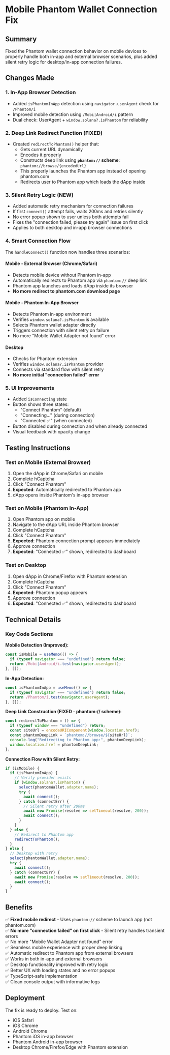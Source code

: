 # Mobile Phantom Wallet Connection Fix

## Summary
Fixed the Phantom wallet connection behavior on mobile devices to properly handle both in-app and external browser scenarios, plus added silent retry logic for desktop/in-app connection failures.

## Changes Made

### 1. **In-App Browser Detection**
- Added `isPhantomInApp` detection using `navigator.userAgent` check for `/Phantom/i`
- Improved mobile detection using `/Mobi|Android/i` pattern
- Dual check: UserAgent + `window.solana?.isPhantom` for reliability

### 2. **Deep Link Redirect Function (FIXED)**
- Created `redirectToPhantom()` helper that:
  - Gets current URL dynamically
  - Encodes it properly
  - Constructs deep link using **`phantom://` scheme**: `phantom://browse/{encodedUrl}`
  - This properly launches the Phantom app instead of opening phantom.com
  - Redirects user to Phantom app which loads the dApp inside

### 3. **Silent Retry Logic (NEW)**
- Added automatic retry mechanism for connection failures
- If first `connect()` attempt fails, waits 200ms and retries silently
- No error popup shown to user unless both attempts fail
- Fixes the "connection failed, please try again" issue on first click
- Applies to both desktop and in-app browser connections

### 4. **Smart Connection Flow**
The `handleConnect()` function now handles three scenarios:

#### **Mobile - External Browser (Chrome/Safari)**
- Detects mobile device without Phantom in-app
- Automatically redirects to Phantom app via `phantom://` deep link
- Phantom app launches and loads dApp inside its browser
- **No more redirect to phantom.com download page**

#### **Mobile - Phantom In-App Browser**
- Detects Phantom in-app environment
- Verifies `window.solana?.isPhantom` is available
- Selects Phantom wallet adapter directly
- Triggers connection with silent retry on failure
- No more "Mobile Wallet Adapter not found" error

#### **Desktop**
- Checks for Phantom extension
- Verifies `window.solana?.isPhantom` provider
- Connects via standard flow with silent retry
- **No more initial "connection failed" error**

### 5. **UI Improvements**
- Added `isConnecting` state
- Button shows three states:
  - "Connect Phantom" (default)
  - "Connecting..." (during connection)
  - "Connected ✅" (when connected)
- Button disabled during connection and when already connected
- Visual feedback with opacity change

## Testing Instructions

### Test on Mobile (External Browser)
1. Open the dApp in Chrome/Safari on mobile
2. Complete hCaptcha
3. Click "Connect Phantom"
4. **Expected**: Automatically redirected to Phantom app
5. dApp opens inside Phantom's in-app browser

### Test on Mobile (Phantom In-App)
1. Open Phantom app on mobile
2. Navigate to the dApp URL inside Phantom browser
3. Complete hCaptcha
4. Click "Connect Phantom"
5. **Expected**: Phantom connection prompt appears immediately
6. Approve connection
7. **Expected**: "Connected ✅" shown, redirected to dashboard

### Test on Desktop
1. Open dApp in Chrome/Firefox with Phantom extension
2. Complete hCaptcha
3. Click "Connect Phantom"
4. **Expected**: Phantom popup appears
5. Approve connection
6. **Expected**: "Connected ✅" shown, redirected to dashboard

## Technical Details

### Key Code Sections

**Mobile Detection (Improved):**
```typescript
const isMobile = useMemo(() => {
  if (typeof navigator === "undefined") return false;
  return /Mobi|Android/i.test(navigator.userAgent);
}, []);
```

**In-App Detection:**
```typescript
const isPhantomInApp = useMemo(() => {
  if (typeof navigator === "undefined") return false;
  return /Phantom/i.test(navigator.userAgent);
}, []);
```

**Deep Link Construction (FIXED - phantom:// scheme):**
```typescript
const redirectToPhantom = () => {
  if (typeof window === "undefined") return;
  const siteUrl = encodeURIComponent(window.location.href);
  const phantomDeepLink = `phantom://browse/${siteUrl}`;
  console.log("Redirecting to Phantom app:", phantomDeepLink);
  window.location.href = phantomDeepLink;
};
```

**Connection Flow with Silent Retry:**
```typescript
if (isMobile) {
  if (isPhantomInApp) {
    // Verify provider exists
    if (window.solana?.isPhantom) {
      select(phantomWallet.adapter.name);
      try {
        await connect();
      } catch (connectErr) {
        // Silent retry after 200ms
        await new Promise(resolve => setTimeout(resolve, 200));
        await connect();
      }
    }
  } else {
    // Redirect to Phantom app
    redirectToPhantom();
  }
} else {
  // Desktop with retry
  select(phantomWallet.adapter.name);
  try {
    await connect();
  } catch (connectErr) {
    await new Promise(resolve => setTimeout(resolve, 200));
    await connect();
  }
}
```

## Benefits
✅ **Fixed mobile redirect** - Uses `phantom://` scheme to launch app (not phantom.com)  
✅ **No more "connection failed" on first click** - Silent retry handles transient errors  
✅ No more "Mobile Wallet Adapter not found" error  
✅ Seamless mobile experience with proper deep linking  
✅ Automatic redirect to Phantom app from external browsers  
✅ Works in both in-app and external browsers  
✅ Desktop functionality improved with retry logic  
✅ Better UX with loading states and no error popups  
✅ TypeScript-safe implementation  
✅ Clean console output with informative logs  

## Deployment
The fix is ready to deploy. Test on:
- iOS Safari
- iOS Chrome
- Android Chrome
- Phantom iOS in-app browser
- Phantom Android in-app browser
- Desktop Chrome/Firefox/Edge with Phantom extension
